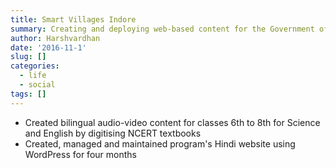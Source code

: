```yaml
---
title: Smart Villages Indore
summary: Creating and deploying web-based content for the Government of Madhya Pradesh
author: Harshvardhan
date: '2016-11-1'
slug: []
categories:
  - life
  - social
tags: []
---
```


* Created bilingual audio-video content for classes 6th to 8th for Science and English by digitising NCERT textbooks
* Created, managed and maintained program's Hindi website using WordPress for four months

